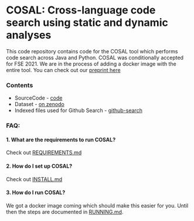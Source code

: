 # COSAL: Cross-language code search using static and dynamic analyses
This code repository contains code for the COSAL tool which performs code search across Java and Python. COSAL was conditionally accepted for FSE 2021. We are in the process of adding a docker image with the entire tool. You can check out our [preprint here](cosal.pdf)

### Contents
* SourceCode - [code](code)
* Dataset - [on zenodo](https://zenodo.org/record/4002869#.X0kXvhNKhUQ)
* Indexed files used for Github Search - [github-search](github-search)

### FAQ:
#### 1. What are the requirements to run COSAL?
Check out [REQUIREMENTS.md](REQUIREMENTS.md)

#### 2. How do I set up COSAL?
Check out [INSTALL.md](REQUIREMENTS.md)

#### 3. How do I run COSAL?
We got a docker image coming which should make this easier for you. Until then the steps are documented in [RUNNING.md](RUNNING.md).



